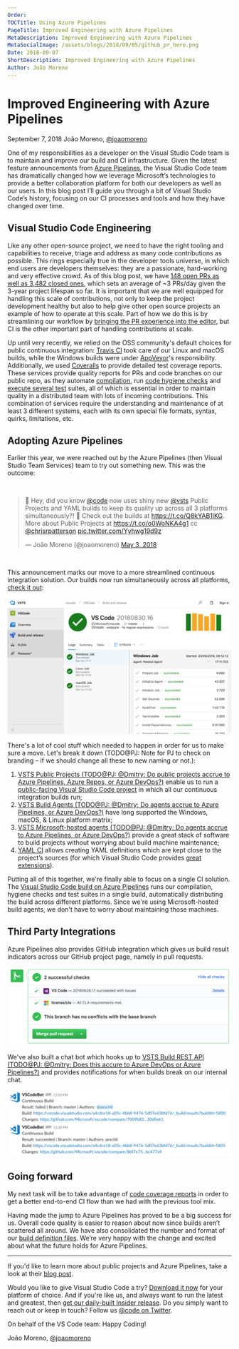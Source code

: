 ```yaml
---
Order:
TOCTitle: Using Azure Pipelines
PageTitle: Improved Engineering with Azure Pipelines
MetaDescription: Improved Engineering with Azure Pipelines
MetaSocialImage: /assets/blogs/2018/09/05/github_pr_hero.png
Date: 2018-09-07
ShortDescription: Improved Engineering with Azure Pipelines
Author: João Moreno
---
```

# Improved Engineering with Azure Pipelines

September 7, 2018 João Moreno, [@joaomoreno](https://twitter.com/joaomoreno)

One of my responsibilities as a developer on the Visual Studio Code team is to maintain and improve our build and CI infrastructure. Given the latest feature announcements from [Azure Pipelines](https://aka.ms/azurecicd), the Visual Studio Code team has dramatically changed how we leverage Microsoft’s technologies to provide a better collaboration platform for both our developers as well as our users. In this blog post I’ll guide you through a bit of Visual Studio Code’s history, focusing on our CI processes and tools and how they have changed over time.

## Visual Studio Code Engineering

Like any other open-source project, we need to have the right tooling and capabilities to receive, triage and address as many code contributions as possible. This rings especially true in the developer tools universe, in which end users are developers themselves: they are a passionate, hard-working and very effective crowd. As of this blog post, we have [148 open PRs as well as 3,482 closed ones](https://github.com/Microsoft/vscode/pulls), which sets an average of ~3 PRs/day given the 3-year project lifespan so far. It is important that we are well equipped for handling this scale of contributions, not only to keep the project development healthy but also to help give other open source projects an example of how to operate at this scale. Part of how we do this is by streamlining our workflow by [bringing the PR experience into the editor](/blogs/2018/09/10/introducing-github-pullrequests), but CI is the other important part of handling contributions at scale.

Up until very recently, we relied on the OSS community's default choices for public continuous integration: [Travis CI](https://travis-ci.org/) took care of our Linux and macOS builds, while the Windows builds were under [AppVeyor](https://www.appveyor.com/)'s responsibility. Additionally, we used [Coveralls](https://coveralls.io/) to provide detailed test coverage reports. These services provide quality reports for PRs and code branches on our public repo, as they automate [compilation](https://github.com/Microsoft/vscode/blob/master/build/lib/compilation.ts), run [code hygiene checks](https://github.com/Microsoft/vscode/blob/master/build/gulpfile.hygiene.js) and [execute several test](https://github.com/Microsoft/vscode/tree/master/test) suites, all of which is essential in order to maintain quality in a distributed team with lots of incoming contributions. This combination of services require the understanding and maintenance of at least 3 different systems, each with its own special file formats, syntax, quirks, limitations, etc.

## Adopting Azure Pipelines

Earlier this year, we were reached out by the Azure Pipelines (then Visual Studio Team Services) team to try out something new. This was the outcome:

<br />

<blockquote class="twitter-tweet" data-lang="en"><p lang="en" dir="ltr">🎉 Hey, did you know <a href="https://twitter.com/code?ref_src=twsrc%5Etfw">@code</a> now uses shiny new <a href="https://twitter.com/VSTS?ref_src=twsrc%5Etfw">@vsts</a> Public Projects and YAML builds to keep its quality up across all 3 platforms simultaneously?! 🤯 Check out the builds at <a href="https://t.co/Q8kYAB1lKG">https://t.co/Q8kYAB1lKG</a>. More about Public Projects at <a href="https://t.co/o0WoNKA4g1">https://t.co/o0WoNKA4g1</a> cc <a href="https://twitter.com/chrisrpatterson?ref_src=twsrc%5Etfw">@chrisrpatterson</a> <a href="https://t.co/Yyhwg19d9z">pic.twitter.com/Yyhwg19d9z</a></p>&mdash; João Moreno (@joaomoreno) <a href="https://twitter.com/joaomoreno/status/991958010661670912?ref_src=twsrc%5Etfw">May 3, 2018</a></blockquote>
<script async src="https://platform.twitter.com/widgets.js" charset="utf-8"></script>

<br />

This announcement marks our move to a more streamlined continuous integration solution. Our builds now run simultaneously across all platforms, [check it out](https://aka.ms/vscode-builds):

![VSCode Project Build Page](build.png)

There's a lot of cool stuff which needed to happen in order for us to make sure a move. Let's break it down (TODO@PJ: Note for PJ to check on branding – if we should change all these to new naming or not.):

1. [VSTS Public Projects (TODO@PJ: @Dmitry: Do public projects accrue to Azure Pipelines, Azure Repos, or Azure DevOps?)](https://blogs.msdn.microsoft.com/devops/2018/04/27/vsts-public-projects-limited-preview/) enable us to run a [public-facing Visual Studio Code project](https://vscode.visualstudio.com/VSCode/_build?definitionId=1) in which all our continuous integration builds run;
2. [VSTS Build Agents (TODO@PJ: @Dmitry: Do agents accrue to Azure Pipelines, or Azure DevOps?)](https://docs.microsoft.com/en-us/vsts/pipelines/agents/agents?view=vsts) have long supported the Windows, macOS, & Linux platform matrix;
3. [VSTS Microsoft-hosted agents (TODO@PJ: @Dmitry: Do agents accrue to Azure Pipelines, or Azure DevOps?)](https://docs.microsoft.com/en-us/vsts/pipelines/agents/hosted?view=vsts) provide a great stack of software to build projects without worrying about build machine maintenance;
4. [YAML CI](https://docs.microsoft.com/en-us/vsts/pipelines/build/yaml?view=vsts) allows creating YAML definitions which are kept close to the project’s sources (for which Visual Studio Code provides [great extensions](https://marketplace.visualstudio.com/search?term=yaml&target=VSCode&category=All%20categories&sortBy=Relevance)).

Putting all of this together, we're finally able to focus on a single CI solution. The [Visual Studio Code build on Azure Pipelines](https://vscode.visualstudio.com/VSCode/_build/results?buildId=5876&view=logs) runs our compilation, hygiene checks and test suites in a single build, automatically distributing the build across different platforms. Since we're using Microsoft-hosted build agents, we don't have to worry about maintaining those machines.

## Third Party Integrations

Azure Pipelines also provides GitHub integration which gives us build result indicators across our GitHub project page, namely in pull requests.

![Pull Request Integration](pr.png)

We've also built a chat bot which hooks up to [VSTS Build REST API (TODO@PJ: @Dmitry: Does this accure to Azure DevOps or Azure Pipelines?)](https://docs.microsoft.com/en-us/rest/api/vsts/build/?view=vsts-rest-4.1) and provides notifications for when builds break on our internal chat.

![Chat Bot Automation](slack.png)

## Going forward

My next task will be to take advantage of [code coverage reports](https://docs.microsoft.com/en-us/vsts/pipelines/tasks/test/publish-code-coverage-results?view=vsts) in order to get a better end-to-end CI flow than we had with the previous tool mix.

Having made the jump to Azure Pipelines has proved to be a big success for us. Overall code quality is easier to reason about now since builds aren’t scattered all around. We have also consolidated the number and format of our [build definition files](https://github.com/Microsoft/vscode/blob/master/build/tfs/product-build.yml). We’re very happy with the change and excited about what the future holds for Azure Pipelines.

---

If you'd like to learn more about public projects and Azure Pipelines, take a look at their [blog post](https://aka.ms/azurecicd).

Would you like to give Visual Studio Code a try? [Download it now](https://code.visualstudio.com/Download) for your platform of choice. And if you're like us, and always want to run the latest and greatest, then [get our daily-built Insider release](https://code.visualstudio.com/insiders/). Do you simply want to reach out or keep in touch? Follow us [@code on Twitter](https://twitter.com/code).

On behalf of the VS Code team: Happy Coding!

João Moreno, [@joaomoreno](https://twitter.com/joaomoreno)